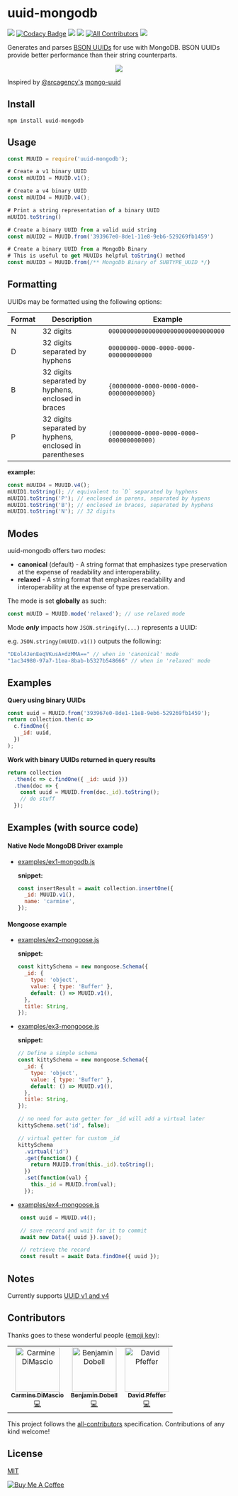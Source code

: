 # uuid-mongodb
![](https://travis-ci.org/cdimascio/uuid-mongodb.svg?branch=master) [![Codacy Badge](https://api.codacy.com/project/badge/Grade/a42f61ffc97b4bcbbca184ab838092c8)](https://www.codacy.com/app/cdimascio/uuid-mongodb?utm_source=github.com&amp;utm_medium=referral&amp;utm_content=cdimascio/uuid-mongodb&amp;utm_campaign=Badge_Grade) ![](https://img.shields.io/npm/v/uuid-mongodb.svg) ![](https://img.shields.io/npm/dm/uuid-mongodb.svg) [![All Contributors](https://img.shields.io/badge/all_contributors-3-orange.svg?style=flat-square)](#contributors)
 ![](https://img.shields.io/badge/license-MIT-blue.svg)

Generates and parses [BSON UUIDs](https://docs.mongodb.com/manual/reference/method/UUID/) for use with MongoDB. BSON UUIDs provide better performance than their string counterparts.

<p align="center">
  <img src="https://raw.githubusercontent.com/cdimascio/uuid-mongodb/master/assets/uuid-mongodb.png?raw=truef"/>
</p>

Inspired by [@srcagency's](https://github.com/srcagency) [mongo-uuid](https://github.com/srcagency/mongo-uuid)

## Install

```shell
npm install uuid-mongodb
```

## Usage

```javascript
const MUUID = require('uuid-mongodb');

# Create a v1 binary UUID
const mUUID1 = MUUID.v1();

# Create a v4 binary UUID
const mUUID4 = MUUID.v4();

# Print a string representation of a binary UUID
mUUID1.toString()

# Create a binary UUID from a valid uuid string
const mUUID2 = MUUID.from('393967e0-8de1-11e8-9eb6-529269fb1459')

# Create a binary UUID from a MongoDb Binary
# This is useful to get MUUIDs helpful toString() method
const mUUID3 = MUUID.from(/** MongoDb Binary of SUBTYPE_UUID */)
```

## Formatting

UUIDs may be formatted using the following options:

Format | Description | Example
-- | -- | --
N | 32 digits | `00000000000000000000000000000000`
D | 32 digits separated by hyphens | `00000000-0000-0000-0000-000000000000`
B | 32 digits separated by hyphens, enclosed in braces | `{00000000-0000-0000-0000-000000000000}`
P | 32 digits separated by hyphens, enclosed in parentheses | `(00000000-0000-0000-0000-000000000000)`

**example:**
```javascript
const mUUID4 = MUUID.v4();
mUUID1.toString(); // equivalent to `D` separated by hyphens
mUUID1.toString('P'); // enclosed in parens, separated by hypens
mUUID1.toString('B'); // enclosed in braces, separated by hyphens
mUUID1.toString('N'); // 32 digits
```

## Modes

uuid-mongodb offers two modes:

- **canonical** (default) - A string format that emphasizes type preservation at the expense of readability and interoperability.
- **relaxed** - A string format that emphasizes readability and interoperability at the expense of type preservation.

The mode is set **globally** as such:

```javascript
const mUUID = MUUID.mode('relaxed'); // use relaxed mode
```

Mode _**only**_ impacts how `JSON.stringify(...)` represents a UUID:

e.g. `JSON.stringy(mUUID.v1())` outputs the following:

```javascript
"DEol4JenEeqVKusA+dzMMA==" // when in 'canonical' mode
"1ac34980-97a7-11ea-8bab-b5327b548666" // when in 'relaxed' mode
```

## Examples

**Query using binary UUIDs**

```javascript
const uuid = MUUID.from('393967e0-8de1-11e8-9eb6-529269fb1459');
return collection.then(c =>
  c.findOne({
    _id: uuid,
  })
);
```

**Work with binary UUIDs returned in query results**

```javascript
return collection
  .then(c => c.findOne({ _id: uuid }))
  .then(doc => {
    const uuid = MUUID.from(doc._id).toString();
    // do stuff
  });
```

## Examples (with source code)

#### Native Node MongoDB Driver example

- [examples/ex1-mongodb.js](examples/ex1-mongodb.js)

	**snippet:**
	
	```javascript
	const insertResult = await collection.insertOne({
	  _id: MUUID.v1(),
	  name: 'carmine',
	});
	```

#### Mongoose example

- [examples/ex2-mongoose.js](examples/ex2-mongoose.js)

	**snippet:**
	
	```javascript
	const kittySchema = new mongoose.Schema({
	  _id: {
	    type: 'object',
	    value: { type: 'Buffer' },
	    default: () => MUUID.v1(),
	  },
	  title: String,
	});
	```

- [examples/ex3-mongoose.js](examples/ex3-mongoose.js)

	**snippet:**
	
	```javascript
	// Define a simple schema
	const kittySchema = new mongoose.Schema({
	  _id: {
	    type: 'object',
	    value: { type: 'Buffer' },
	    default: () => MUUID.v1(),
	  },
	  title: String,
	});
	
	// no need for auto getter for _id will add a virtual later
	kittySchema.set('id', false);
	
	// virtual getter for custom _id
	kittySchema
	  .virtual('id')
	  .get(function() {
	    return MUUID.from(this._id).toString();
	  })
	  .set(function(val) {
	    this._id = MUUID.from(val);
	  });
	```

- [examples/ex4-mongoose.js](examples/ex4-mongoose.js)

```javascript
    const uuid = MUUID.v4();

    // save record and wait for it to commit
    await new Data({ uuid }).save();

    // retrieve the record
    const result = await Data.findOne({ uuid });
```

## Notes

Currently supports [UUID v1 and v4](https://www.ietf.org/rfc/rfc4122.txt)

## Contributors

Thanks goes to these wonderful people ([emoji key](https://allcontributors.org/docs/en/emoji-key)):

<!-- ALL-CONTRIBUTORS-LIST:START - Do not remove or modify this section -->
<!-- prettier-ignore -->
<table>
 <tr><td align="center"><a href="https://github.com/cdimascio"><img src="https://avatars1.githubusercontent.com/u/4706618?v=4" width="100px;" alt="Carmine DiMascio"/><br /><sub><b>Carmine DiMascio</b></sub></a><br /><a href="https://github.com/cdimascio/uuid-mongodb/commits?author=Carmine-DiMascio" title="Code">💻</a></td><td align="center"><a href="https://glassechidna.com.au"><img src="https://avatars1.githubusercontent.com/u/482276?v=4" width="100px;" alt="Benjamin Dobell"/><br /><sub><b>Benjamin Dobell</b></sub></a><br /><a href="https://github.com/cdimascio/uuid-mongodb/commits?author=Benjamin-Dobell" title="Code">💻</a></td>
<td align="center"><a href="https://github.com/bytenik"><img src="https://avatars0.githubusercontent.com/u/441347?v=4" width="100px;" alt="David Pfeffer"/><br /><sub><b>David Pfeffer</b></sub></a><br /><a href="https://github.com/cdimascio/uuid-mongodb/commits?author=bytenik" title="Code">💻</a></td></tr></table>
	</tr></table>

<!-- ALL-CONTRIBUTORS-LIST:END -->

This project follows the [all-contributors](https://github.com/all-contributors/all-contributors) specification. Contributions of any kind welcome!

## License

[MIT](./LICENSE)

<a href="https://www.buymeacoffee.com/m97tA5c" target="_blank"><img src="https://bmc-cdn.nyc3.digitaloceanspaces.com/BMC-button-images/custom_images/orange_img.png" alt="Buy Me A Coffee" style="height: auto !important;width: auto !important;" ></a>
